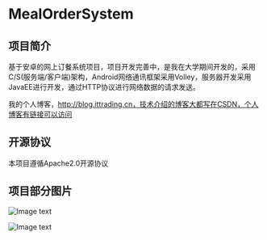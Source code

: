 # MealOrderSystem

## 项目简介
基于安卓的网上订餐系统项目，项目开发完善中，是我在大学期间开发的，采用C/S(服务端/客户端)架构，Android网络通讯框架采用Volley，服务器开发采用JavaEE进行开发，通过HTTP协议进行网络数据的请求发送。

我的个人博客，http://blog.ittrading.cn，技术介绍的博客大都写在CSDN，个人博客有链接可以访问

## 开源协议
本项目遵循Apache2.0开源协议


## 项目部分图片

![Image text](https://github.com/u014427391/elemeimitate/raw/master/screenshot/安卓APP订单页面.png)


![Image text](https://github.com/u014427391/elemeimitate/raw/master/screenshot/安卓APP用户中心页面.png)

